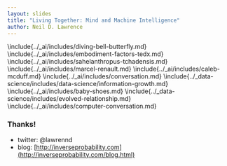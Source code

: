 ```yaml
---
layout: slides
title: "Living Together: Mind and Machine Intelligence"
author: Neil D. Lawrence
---
```

<!--  pandoc -s -S -c talks.css -t revealjs --mathjax="http://cdn.mathjax.org/mathjax/latest/MathJax.js?config=TeX-AMS-MML_HTMLorMML" -o 2017-10-06-living-together.slides.html  2017-10-06-living-together.md
-->

\include{../_ai/includes/diving-bell-butterfly.md}
\include{../_ai/includes/embodiment-factors-tedx.md}
\include{../_ai/includes/sahelanthropus-tchadensis.md}
\include{../_ai/includes/marcel-renault.md}
\include{../_ai/includes/caleb-mcduff.md}
\include{../_ai/includes/conversation.md}
\include{../_data-science/includes/data-science/information-growth.md}
\include{../_ai/includes/baby-shoes.md}
\include{../_data-science/includes/evolved-relationship.md}
\include{../_ai/includes/computer-conversation.md}


### Thanks!

* twitter: @lawrennd
* blog: [http://inverseprobability.com](http://inverseprobability.com/blog.html)



